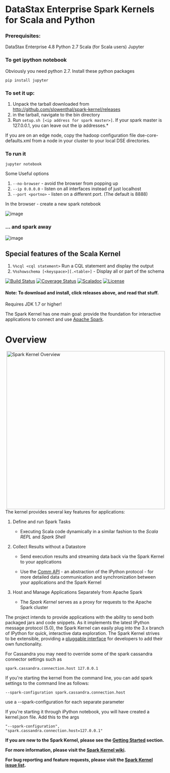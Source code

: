 DataStax Enterprise Spark Kernels for Scala and Python
============

### Prerequisites:
DataStax Enterprise 4.8
Python 2.7
Scala (for Scala users)
Jupyter

### To get ipython notebook

Obviously you need python 2.7.  Install these python packages

    pip install jupyter

### To set it up:

1. Unpack the tarball downloaded from http://github.com/slowenthal/spark-kernel/releases
2. in the tarball, navigate to the bin directory
3. Run `setup.sh [<ip address for spark master>]`. If your spark master is 127.0.0.1, you can leave out the ip addresses.*

If you are on an edge node, copy the hadoop configuration file dse-core-defaults.xml from a node in your cluster to your local DSE directories.

### To run it

    jupyter notebook

Some Useful options

1. `--no-browser` - avoid the browser from popping up
2. `--ip 0.0.0.0` - listen on all interfaces instead of just localhost
3. `--port <portno>` - listen on a different port.  (The default is 8888)


In the browser - create a new spark notebook

![image](https://cloud.githubusercontent.com/assets/2955904/9398338/fe850f02-475a-11e5-9fea-86bfcdbfbbad.png)

### ... and spark away

![image](https://cloud.githubusercontent.com/assets/2955904/9398374/60c4bef6-475b-11e5-8eca-62add0d38763.png)


## Special features of the Scala Kernel

1. `%%cql <cql statement>`   Run a CQL statement and display the output
2. `%%showschema [<keyspace>][.<table>]` - Display all or part of the schema


[![Build Status][build-badge]][build-url]
[![Coverage Status][coverage-badge]][coverage-url]
[![Scaladoc][scaladoc-badge]][scaladoc-url]
[![License][license-badge]][license-url]

#### Note: To download and install, click releases above, and read that stuff.

Requires JDK 1.7 or higher!

The Spark Kernel has one main goal: provide the foundation for interactive applications to connect and use [Apache Spark][1].

Overview
========

<!-- Embedding HTML so we can align right our image -->
<!-- Using absolute cache path since cannot reference wiki image using normal relative url -->
<img src="https://raw.githubusercontent.com/wiki/ibm-et/spark-kernel/overview.png" alt="Spark Kernel Overview" title="Spark Kernel Overview" align="right" width=500px />

The kernel provides several key features for applications:

1. Define and run Spark Tasks

    - Executing Scala code dynamically in a similar fashion to the _Scala REPL_ and _Spark Shell_

2. Collect Results without a Datastore

    - Send execution results and streaming data back via the Spark Kernel to your applications

    - Use the [Comm API][2] - an abstraction of the IPython protocol - for more detailed data 
      communication and synchronization between your applications and the Spark Kernel

3. Host and Manage Applications Separately from Apache Spark

    - The _Spark Kernel_ serves as a proxy for requests to the Apache Spark cluster

The project intends to provide applications with the ability to send both packaged jars and code snippets. As it implements the latest IPython message protocol (5.0), the Spark Kernel can easily plug into the 3.x branch of IPython for quick, interactive data exploration. The Spark Kernel strives to be extensible, providing a [pluggable interface][3] for developers to add their own functionality.

For Cassandra you may need to override some of the spark cassandra connector settings such as

    spark.cassandra.connection.host 127.0.0.1

If you're starting the kernel from the command line, you can add spark settings to the command line as follows:

    --spark-configuration spark.cassandra.connection.host

use a --spark-configuration for each separate parameter

If you're starting it through iPython notebook, you will have created a kernel.json file.  Add this to the args

    "--spark-configuration",
    "spark.cassandra.connection.host=127.0.0.1"


    
        





__If you are new to the Spark Kernel, please see the [Getting Started][4] section.__

__For more information, please visit the [Spark Kernel wiki][5].__

__For bug reporting and feature requests, please visit the [Spark Kernel issue list][6].__

[1]: https://spark.apache.org/
[2]: https://github.com/ibm-et/spark-kernel/wiki/Guide-to-the-Comm-API-of-the-Spark-Kernel-and-Spark-Kernel-Client
[3]: https://github.com/ibm-et/spark-kernel/wiki/Guide-to-Developing-Magics-for-the-Spark-Kernel
[4]: https://github.com/ibm-et/spark-kernel/wiki/Getting-Started-with-the-Spark-Kernel
[5]: https://github.com/ibm-et/spark-kernel/wiki
[6]: https://github.com/ibm-et/spark-kernel/issues

[build-badge]: https://travis-ci.org/ibm-et/spark-kernel.svg?branch=master
[build-url]: https://travis-ci.org/ibm-et/spark-kernel
[coverage-badge]: https://coveralls.io/repos/ibm-et/spark-kernel/badge.svg?branch=master
[coverage-url]: https://coveralls.io/r/ibm-et/spark-kernel?branch=master
[scaladoc-badge]: https://img.shields.io/badge/Scaladoc-Latest-34B6A8.svg?style=flat
[scaladoc-url]: http://ibm-et.github.io/spark-kernel/latest/api
[license-badge]: https://img.shields.io/badge/License-Apache%202-blue.svg?style=flat
[license-url]: LICENSE
